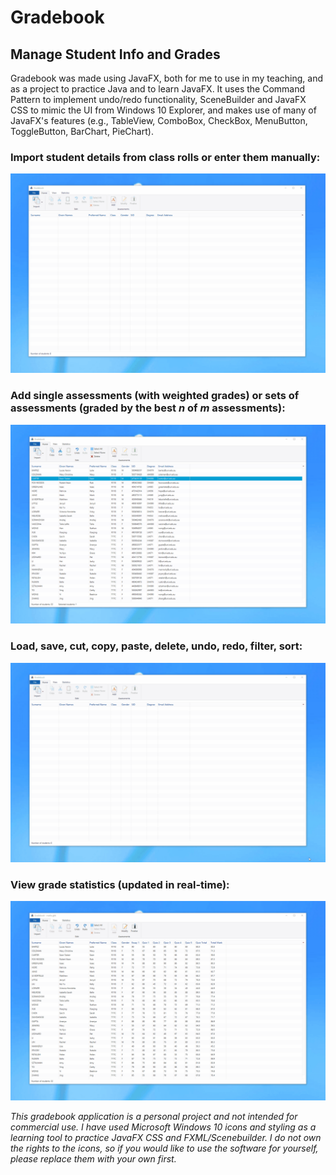 # Gradebook
## Manage Student Info and Grades
Gradebook was made using JavaFX, both for me to use in my teaching, and as a project to practice Java and to learn JavaFX. It uses the Command Pattern to implement undo/redo functionality, SceneBuilder and JavaFX CSS to mimic the UI from Windows 10 Explorer, and makes use of many of JavaFX's features (e.g., TableView, ComboBox, CheckBox, MenuButton, ToggleButton, BarChart, PieChart). 

### Import student details from class rolls or enter them manually:
![Demo1.gif](demo1.gif)
### Add single assessments (with weighted grades) or sets of assessments (graded by the best *n* of *m* assessments):
![Demo2.gif](demo2.gif)
### Load, save, cut, copy, paste, delete, undo, redo, filter, sort:
![Demo3.gif](demo3.gif)
### View grade statistics (updated in real-time):
![Demo4.gif](demo4.gif)

*This gradebook application is a personal project and not intended for commercial use. I have used Microsoft Windows 10 icons and styling as a learning tool to practice JavaFX CSS and FXML/Scenebuilder. I do not own the rights to the icons, so if you would like to use the software for yourself, please replace them with your own first.*
